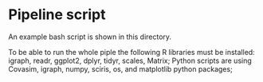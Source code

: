 # Pipeline script

An example bash script is shown in this directory.

To be able to run the whole piple the following R libraries must be installed: igraph, readr, ggplot2, dplyr, tidyr, scales, Matrix;
Python scripts are using Covasim, igraph, numpy, sciris, os, and matplotlib python packages;
